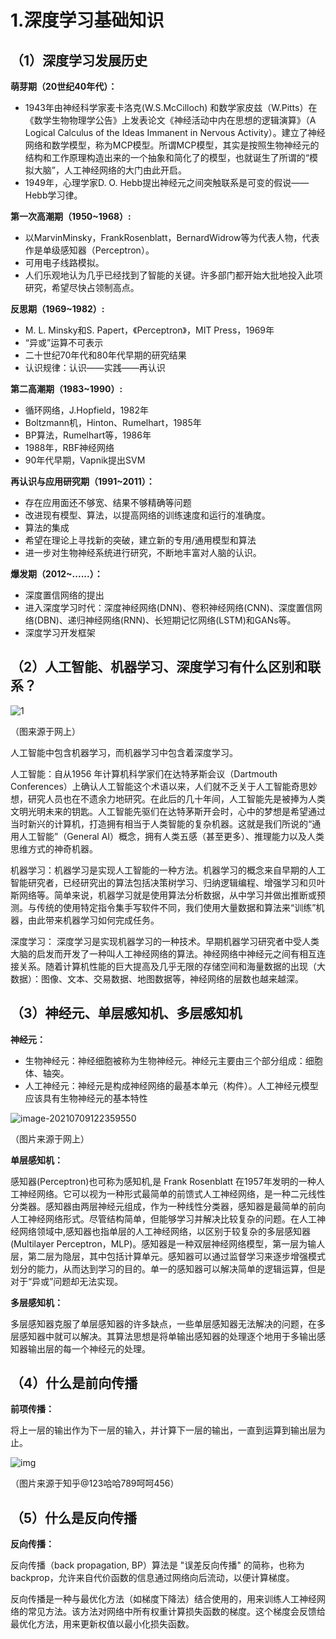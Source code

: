 # 1.深度学习基础知识

## （1）深度学习发展历史

**萌芽期（20世纪40年代）：**

- 1943年由神经科学家麦卡洛克(W.S.McCilloch) 和数学家皮兹（W.Pitts）在《数学生物物理学公告》上发表论文《神经活动中内在思想的逻辑演算》（A Logical Calculus of the Ideas Immanent in Nervous Activity）。建立了神经网络和数学模型，称为MCP模型。所谓MCP模型，其实是按照生物神经元的结构和工作原理构造出来的一个抽象和简化了的模型，也就诞生了所谓的“模拟大脑”，人工神经网络的大门由此开启。
- 1949年，心理学家D. O. Hebb提出神经元之间突触联系是可变的假说——Hebb学习律。

**第一次高潮期（1950~1968）:**

+ 以MarvinMinsky，FrankRosenblatt，BernardWidrow等为代表人物，代表作是单级感知器（Perceptron）。
+ 可用电子线路模拟。
+ 人们乐观地认为几乎已经找到了智能的关键。许多部门都开始大批地投入此项研究，希望尽快占领制高点。

**反思期（1969~1982）:**

+ M. L. Minsky和S. Papert，《Perceptron》，MIT Press，1969年
+ “异或”运算不可表示
+ 二十世纪70年代和80年代早期的研究结果
+ 认识规律：认识——实践——再认识

**第二高潮期（1983~1990）:**

+ 循环网络，J.Hopfield，1982年
+ Boltzmann机，Hinton、Rumelhart，1985年
+ BP算法，Rumelhart等，1986年
+ 1988年，RBF神经网络
+ 90年代早期，Vapnik提出SVM

**再认识与应用研究期（1991~2011）：**

+ 存在应用面还不够宽、结果不够精确等问题
+ 改进现有模型、算法，以提高网络的训练速度和运行的准确度。
+ 算法的集成
+ 希望在理论上寻找新的突破，建立新的专用/通用模型和算法
+ 进一步对生物神经系统进行研究，不断地丰富对人脑的认识。

**爆发期（2012~......）：**

+ 深度置信网络的提出
+ 进入深度学习时代：深度神经网络(DNN)、卷积神经网络(CNN)、深度置信网络(DBN)、递归神经网络(RNN)、长短期记忆网络(LSTM)和GANs等。
+ 深度学习开发框架

## （2）人工智能、机器学习、深度学习有什么区别和联系？

![1](https://github.com/827184100/awesome-DeepLearning/blob/work2/examples/1.png)

（图来源于网上）

人工智能中包含机器学习，而机器学习中包含着深度学习。

人工智能：自从1956 年计算机科学家们在达特茅斯会议（Dartmouth Conferences）上确认人工智能这个术语以来，人们就不乏关于人工智能奇思妙想，研究人员也在不遗余力地研究。在此后的几十年间，人工智能先是被捧为人类文明光明未来的钥匙。人工智能先驱们在达特茅斯开会时，心中的梦想是希望通过当时新兴的计算机，打造拥有相当于人类智能的复杂机器。这就是我们所说的“通用人工智能”（General AI）概念，拥有人类五感（甚至更多）、推理能力以及人类思维方式的神奇机器。

机器学习：机器学习是实现人工智能的一种方法。机器学习的概念来自早期的人工智能研究者，已经研究出的算法包括决策树学习、归纳逻辑编程、增强学习和贝叶斯网络等。简单来说，机器学习就是使用算法分析数据，从中学习并做出推断或预测。与传统的使用特定指令集手写软件不同，我们使用大量数据和算法来“训练”机器，由此带来机器学习如何完成任务。

深度学习： 深度学习是实现机器学习的一种技术。早期机器学习研究者中受人类大脑的启发而开发了一种叫人工神经网络的算法。神经网络中神经元之间有相互连接关系。随着计算机性能的巨大提高及几乎无限的存储空间和海量数据的出现（大数据）：图像、文本、交易数据、地图数据等，神经网络的层数也越来越深。

## （3）神经元、单层感知机、多层感知机

**神经元：**

+ 生物神经元：神经细胞被称为生物神经元。神经元主要由三个部分组成：细胞体、轴突。
+ 人工神经元：神经元是构成神经网络的最基本单元（构件）。人工神经元模型应该具有生物神经元的基本特性

![image-20210709122359550](https://github.com/827184100/awesome-DeepLearning/blob/work2/examples/2)

（图片来源于网上）

**单层感知机：**

感知器(Perceptron)也可称为感知机,是 Frank Rosenblatt 在1957年发明的一种人工神经网络。它可以视为一种形式最简单的前馈式人工神经网络，是一种二元线性分类器。感知器由两层神经元组成，作为一种线性分类器，感知器是最简单的前向人工神经网络形式。尽管结构简单，但能够学习并解决比较复杂的问题。在人工神经网络领域中,感知器也指单层的人工神经网络，以区别于较复杂的多层感知器(Multilayer Perceptron，MLP)。感知器是一种双层神经网络模型，第一层为输人层，第二层为隐层，其中包括计算单元。感知器可以通过监督学习来逐步增强模式划分的能力，从而达到学习的目的。单一的感知器可以解决简单的逻辑运算，但是对于“异或”问题却无法实现。

**多层感知机：**

多层感知器克服了单层感知器的许多缺点，一些单层感知器无法解决的问题，在多层感知器中就可以解决。其算法思想是将单输出感知器的处理逐个地用于多输出感知器输出层的每一个神经元的处理。

## （4）什么是前向传播

**前项传播：**

将上一层的输出作为下一层的输入，并计算下一层的输出，一直到运算到输出层为止。

![img](https://github.com/827184100/awesome-DeepLearning/blob/work2/examples/3)

（图片来源于知乎@123哈哈789呵呵456）

## （5）什么是反向传播

**反向传播：**

反向传播（back propagation, BP）算法是 "误差反向传播" 的简称，也称为backprop，允许来自代价函数的信息通过网络向后流动，以便计算梯度。

反向传播是一种与最优化方法（如梯度下降法）结合使用的，用来训练人工神经网络的常见方法。该方法对网络中所有权重计算损失函数的梯度。这个梯度会反馈给最优化方法，用来更新权值以最小化损失函数。

